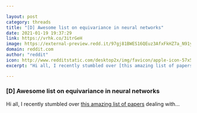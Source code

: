 ```yaml
---

layout: post
category: threads
title: "[D] Awesome list on equivariance in neural networks"
date: 2021-01-19 19:37:29
link: https://vrhk.co/3itrGeH
image: https://external-preview.redd.it/97gj81BWES16QEuz3AfxFkHZ7a_N91y6f_ij8AuhG_c.jpg?width=420&height=219.895287958&auto=webp&crop=420:219.895287958,smart&s=579413f73cca221c2750fb11d133e0f56a9b9ff8
domain: reddit.com
author: "reddit"
icon: http://www.redditstatic.com/desktop2x/img/favicon/apple-icon-57x57.png
excerpt: "Hi all, I recently stumbled over [this amazing list of papers](<https://github.com/Chen-Cai-OSU/awesome-equivariant-network>) dealing with..."

---
```


### [D] Awesome list on equivariance in neural networks

Hi all, I recently stumbled over [this amazing list of papers](<https://github.com/Chen-Cai-OSU/awesome-equivariant-network>) dealing with...